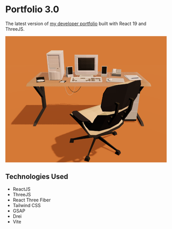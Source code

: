 # Portfolio 3.0
The latest version of [my developer portfolio](https://seancurrlin.com/) built with React 19 and ThreeJS.

![banner_image](public/images/portfolio_3.png)

## Technologies Used
* ReactJS
* ThreeJS
* React Three Fiber
* Tailwind CSS
* GSAP
* Drei
* Vite